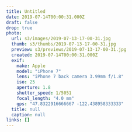 ```yaml
---
title: Untitled
date: 2019-07-14T00:00:31.000Z
draft: false
drop: true
photo:
  url: s3/images/2019-07-13-17-00-31.jpg
  thumb: s3/thumbs/2019-07-13-17-00-31.jpg
  preview: s3/previews/2019-07-13-17-00-31.jpg
  created: 2019-07-14T00:00:31.000Z
  exif:
    make: Apple
    model: "iPhone 7"
    lens: "iPhone 7 back camera 3.99mm f/1.8"
    iso: 25
    aperture: 1.8
    shutter_speed: 1/5051
    focal_length: "4.0 mm"
    gps: "47.8322916666667 -122.438958333333"
  title: null
  caption: null
links: []
---
```

